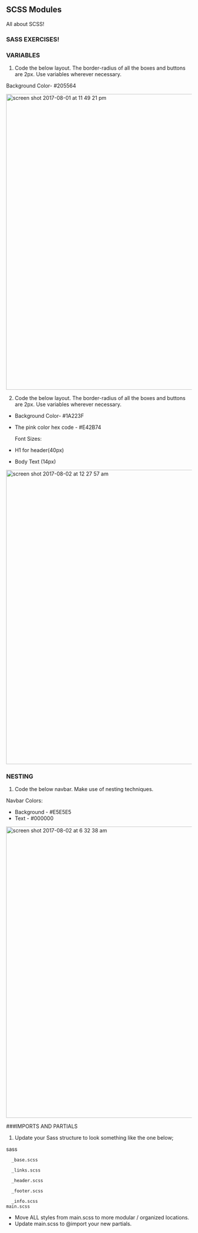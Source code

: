 ## SCSS Modules

All about SCSS!

### SASS EXERCISES!

### VARIABLES

1) Code the below layout. The border-radius of all the boxes and buttons are 2px. Use variables wherever necessary.

Background Color- #205564


<img width="801" alt="screen shot 2017-08-01 at 11 49 21 pm" src="https://user-images.githubusercontent.com/25129851/28834570-2a8eaf36-7715-11e7-8bb6-8a0ee6b17602.png">

2) Code the below layout.  The border-radius of all the boxes and buttons are 2px. Use variables wherever necessary.

- Background Color- #1A223F
- The pink color hex code - #E42B74

  Font Sizes: 

- H1 for header(40px)
- Body Text (14px)


<img width="797" alt="screen shot 2017-08-02 at 12 27 57 am" src="https://user-images.githubusercontent.com/25129851/28835875-7786de0e-7719-11e7-8099-75eb076bba5c.png">

### NESTING

1) Code the below navbar. Make use of nesting techniques.

Navbar Colors:
- Background - #E5E5E5
- Text - #000000

<img width="789" alt="screen shot 2017-08-02 at 6 32 38 am" src="https://user-images.githubusercontent.com/25129851/28850016-a28f6318-774c-11e7-8ebb-e921de09c64f.png">


###IMPORTS AND PARTIALS

1) Update your Sass structure to look something like the one below;

  sass
    
      _base.scss
      
      _links.scss
      
      _header.scss
      
      _footer.scss
      
      _info.scss
    main.scss
    
   - Move ALL styles from main.scss to more modular / organized locations.
   - Update main.scss to @import your new partials.
